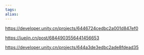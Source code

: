```yaml
---
tags: 
alias:
---
```

https://developer.unity.cn/projects/6446724cedbc2a001d847ef0


https://juejin.cn/post/6844903556441456653

https://developer.unity.cn/projects/644a3de3edbc2ade8fdead35